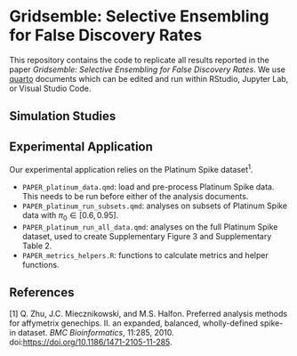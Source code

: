 # Gridsemble: Selective Ensembling for False Discovery Rates

This repository contains the code to replicate all results reported in the paper *Gridsemble: Selective Ensembling for False Discovery Rates*. We use [quarto](https://quarto.org/) documents which can be edited and run within RStudio, Jupyter Lab, or Visual Studio Code.

## Simulation Studies

## Experimental Application

Our experimental application relies on the Platinum Spike dataset$^1$.

- `PAPER_platinum_data.qmd`: load and pre-process Platinum Spike data. This needs to be run before either of the analysis documents.
- `PAPER_platinum_run_subsets.qmd`: analyses on subsets of Platinum Spike data with $\pi_0 \in [0.6, 0.95]$.
- `PAPER_platinum_run_all_data.qmd`: analyses on the full Platinum Spike dataset, used to create Supplementary Figure 3 and Supplementary Table 2.
- `PAPER_metrics_helpers.R`: functions to calculate metrics and helper functions.

## References

[1] Q. Zhu, J.C. Miecznikowski, and M.S. Halfon. Preferred analysis methods for affymetrix genechips. II. an expanded, balanced, wholly-defined spike-in dataset. *BMC Bioinformatics*, 11:285, 2010. doi:https://doi.org/10.1186/1471-2105-11-285.

